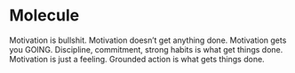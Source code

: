 # Molecule
Motivation is bullshit. Motivation doesn’t get anything done. Motivation gets you GOING. Discipline, commitment, strong habits is what get things done. Motivation is just a feeling. Grounded action is what gets things done.
